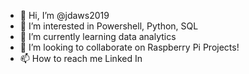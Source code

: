 - 👋 Hi, I’m @jdaws2019
- 👀 I’m interested in Powershell, Python, SQL
- 🌱 I’m currently learning data analytics
- 💞️ I’m looking to collaborate on Raspberry Pi Projects!
- 📫 How to reach me Linked In

<!---
jdaws2019/jdaws2019 is a ✨ special ✨ repository because its `README.md` (this file) appears on your GitHub profile.
You can click the Preview link to take a look at your changes.
--->

